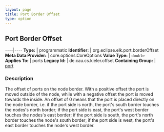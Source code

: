 ```yaml
---
layout: page
title: Port Border Offset
type: option
---
```

## Port Border Offset

----|----
**Type:** | programmatic
**Identifier:** | org.eclipse.elk.port.borderOffset
**Meta Data Provider:** | core.options.CoreOptions
**Value Type:** | `double`
**Applies To:** | ports
**Legacy Id:** | de.cau.cs.kieler.offset
**Containing Group:** | [port](org-eclipse-elk-port)

### Description

The offset of ports on the node border. With a positive offset the port is moved outside of the node, while with a negative offset the port is moved towards the inside. An offset of 0 means that the port is placed directly on the node border, i.e. if the port side is north, the port's south border touches the nodes's north border; if the port side is east, the port's west border touches the nodes's east border; if the port side is south, the port's north border touches the node's south border; if the port side is west, the port's east border touches the node's west border.
